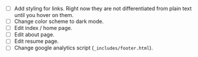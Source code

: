 - [ ] Add styling for links. Right now they are not differentiated from plain text until you hover on them.
- [ ] Change color scheme to dark mode.
- [ ] Edit index / home page.
- [ ] Edit about page.
- [ ] Edit resume page.
- [ ] Change google analytics script (`_includes/footer.html`).